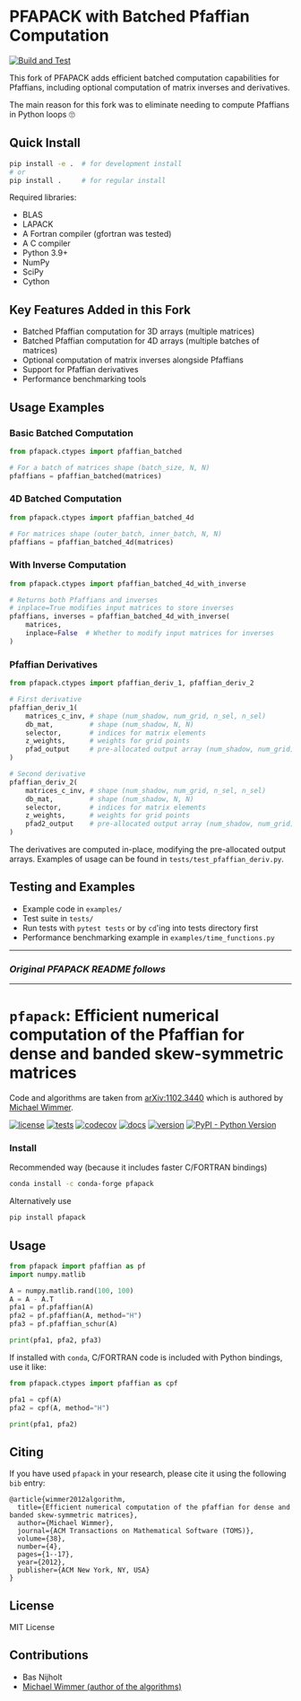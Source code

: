# PFAPACK with Batched Pfaffian Computation
[![Build and Test](https://github.com/jjgoings/pfapack/actions/workflows/main.yml/badge.svg)](https://github.com/jjgoings/pfapack/actions/workflows/main.yml)

This fork of PFAPACK adds efficient batched computation capabilities for Pfaffians, including optional computation of matrix inverses and derivatives.

The main reason for this fork was to eliminate needing to compute Pfaffians in Python loops 🙄

## Quick Install

```bash
pip install -e .  # for development install
# or
pip install .     # for regular install
```

Required libraries:
- BLAS
- LAPACK 
- A Fortran compiler (gfortran was tested)
- A C compiler
- Python 3.9+
- NumPy
- SciPy
- Cython

## Key Features Added in this Fork

- Batched Pfaffian computation for 3D arrays (multiple matrices)
- Batched Pfaffian computation for 4D arrays (multiple batches of matrices)
- Optional computation of matrix inverses alongside Pfaffians
- Support for Pfaffian derivatives
- Performance benchmarking tools

## Usage Examples

### Basic Batched Computation
```python
from pfapack.ctypes import pfaffian_batched

# For a batch of matrices shape (batch_size, N, N)
pfaffians = pfaffian_batched(matrices)
```

### 4D Batched Computation
```python
from pfapack.ctypes import pfaffian_batched_4d

# For matrices shape (outer_batch, inner_batch, N, N)
pfaffians = pfaffian_batched_4d(matrices)
```

### With Inverse Computation
```python
from pfapack.ctypes import pfaffian_batched_4d_with_inverse

# Returns both Pfaffians and inverses
# inplace=True modifies input matrices to store inverses
pfaffians, inverses = pfaffian_batched_4d_with_inverse(
    matrices,
    inplace=False  # Whether to modify input matrices for inverses
)
```

### Pfaffian Derivatives
```python
from pfapack.ctypes import pfaffian_deriv_1, pfaffian_deriv_2

# First derivative
pfaffian_deriv_1(
    matrices_c_inv, # shape (num_shadow, num_grid, n_sel, n_sel)
    db_mat,         # shape (num_shadow, N, N)
    selector,       # indices for matrix elements
    z_weights,      # weights for grid points
    pfad_output     # pre-allocated output array (num_shadow, num_grid)
)

# Second derivative
pfaffian_deriv_2(
    matrices_c_inv, # shape (num_shadow, num_grid, n_sel, n_sel)
    db_mat,         # shape (num_shadow, N, N)
    selector,       # indices for matrix elements
    z_weights,      # weights for grid points
    pfad2_output    # pre-allocated output array (num_shadow, num_grid)
)
```

The derivatives are computed in-place, modifying the pre-allocated output arrays. Examples of usage can be found in `tests/test_pfaffian_deriv.py`.

## Testing and Examples

- Example code in `examples/`
- Test suite in `tests/`
- Run tests with `pytest tests` or by `cd`'ing into tests directory first
- Performance benchmarking example in `examples/time_functions.py`

---

### *Original PFAPACK README follows*

---

# `pfapack`: Efficient numerical computation of the Pfaffian for dense and banded skew-symmetric matrices

Code and algorithms are taken from [arXiv:1102.3440](https://arxiv.org/abs/1102.3440) which is authored by [Michael Wimmer](https://michaelwimmer.org/).

[![license](https://img.shields.io/github/license/basnijholt/pfapack)](https://github.com/basnijholt/pfapack/blob/master/LICENSE)
[![tests](https://github.com/basnijholt/pfapack/workflows/tests/badge.svg)](https://github.com/basnijholt/pfapack/actions?query=workflow%3Atests)
[![codecov](https://img.shields.io/codecov/c/github/basnijholt/pfapack)](https://codecov.io/gh/basnijholt/pfapack)
[![docs](https://img.shields.io/readthedocs/pfapack)](https://pfapack.readthedocs.io)
[![version](https://img.shields.io/pypi/v/pfapack)](https://pypi.org/project/pfapack/)
[![PyPI - Python Version](https://img.shields.io/pypi/pyversions/pfapack)](https://pypi.org/project/pfapack/)

### Install
Recommended way (because it includes faster C/FORTRAN bindings)
```bash
conda install -c conda-forge pfapack
```

Alternatively use
```bash
pip install pfapack
```

## Usage
```python
from pfapack import pfaffian as pf
import numpy.matlib

A = numpy.matlib.rand(100, 100)
A = A - A.T
pfa1 = pf.pfaffian(A)
pfa2 = pf.pfaffian(A, method="H")
pfa3 = pf.pfaffian_schur(A)

print(pfa1, pfa2, pfa3)
```

If installed with `conda`, C/FORTRAN code is included with Python bindings, use it like:
```python
from pfapack.ctypes import pfaffian as cpf

pfa1 = cpf(A)
pfa2 = cpf(A, method="H")

print(pfa1, pfa2)
```

## Citing
If you have used `pfapack` in your research, please cite it using the following `bib` entry:
```
@article{wimmer2012algorithm,
  title={Efficient numerical computation of the pfaffian for dense and banded skew-symmetric matrices},
  author={Michael Wimmer},
  journal={ACM Transactions on Mathematical Software (TOMS)},
  volume={38},
  number={4},
  pages={1--17},
  year={2012},
  publisher={ACM New York, NY, USA}
}
```

## License
MIT License

## Contributions
- Bas Nijholt
- [Michael Wimmer (author of the algorithms)](https://arxiv.org/abs/1102.3440)

